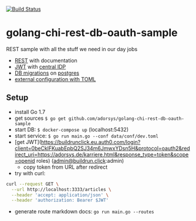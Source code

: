 [![Build Status](https://travis-ci.org/adorsys/golang-chi-rest-db-oauth-sample.svg?branch=master)](https://travis-ci.org/adorsys/golang-chi-rest-db-oauth-sample)

# golang-chi-rest-db-oauth-sample
REST sample with all the stuff we need in our day jobs

- [REST](https://github.com/pressly/chi) with documentation
- [JWT](https://github.com/goware/jwtauth) with [central IDP](https://auth0.com)
- [DB migrations](https://github.com/mattes/migrate) on [postgres](https://github.com/lib/pq)
- [external configuration with TOML](https://github.com/BurntSushi/toml)

## Setup
- install Go 1.7
- get sources `$ go get github.com/adorsys/golang-chi-rest-db-oauth-sample`
- start DB: `$ docker-compose up` (localhost:5432)
- start service: `$ go run main.go --conf data/conf/dev.toml`
- [get JWT](https://buildrunclick.eu.auth0.com/login?client=0beCklFKuabEpbQ2SJ34m6JmwxYDsn5H&protocol=oauth2&redirect_uri=https://adorsys.de/karriere.html&response_type=token&scope=openid roles) (admin@buildrun.click:admin)
  - copy token from URL after redirect
- try with curl:
```bash
curl --request GET \
  --url http://localhost:3333/articles \
  --header 'accept: application/json' \
  --header 'authorization: Bearer $JWT'
```
- generate route markdown docs: `go run main.go --routes`
